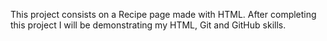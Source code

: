 This project consists on a Recipe page made with HTML. After completing this project I will be demonstrating my HTML, Git and GitHub skills. 